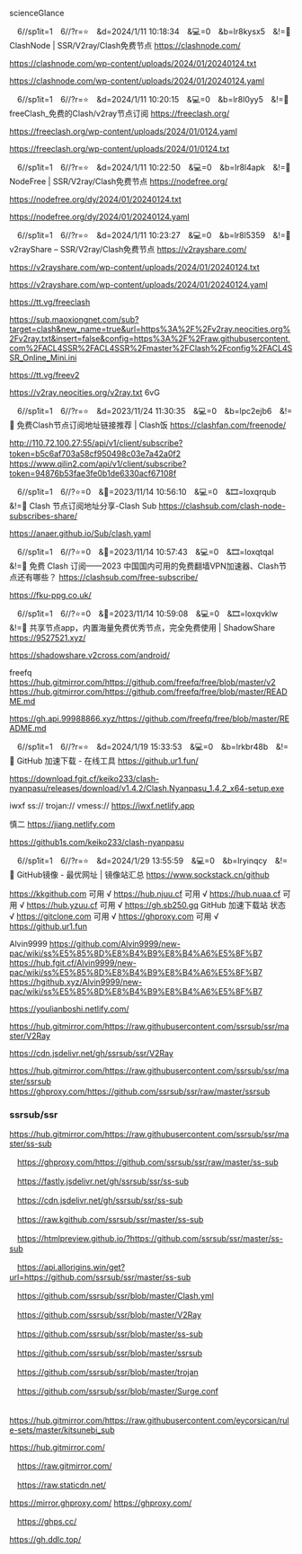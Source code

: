 scienceGlance

　6//sp1it=1　6//?r=⭐　&d=2024/1/11 10:18:34　&💻=0　&b=lr8kysx5　&!=🌸
ClashNode | SSR/V2ray/Clash免费节点
https://clashnode.com/

https://clashnode.com/wp-content/uploads/2024/01/20240124.txt

https://clashnode.com/wp-content/uploads/2024/01/20240124.yaml

　6//sp1it=1　6//?r=⭐　&d=2024/1/11 10:20:15　&💻=0　&b=lr8l0yy5　&!=🌸
freeClash_免费的Clash/v2ray节点订阅
https://freeclash.org/

https://freeclash.org/wp-content/uploads/2024/01/0124.yaml

https://freeclash.org/wp-content/uploads/2024/01/0124.txt

　6//sp1it=1　6//?r=⭐　&d=2024/1/11 10:22:50　&💻=0　&b=lr8l4apk　&!=🌸
NodeFree | SSR/V2ray/Clash免费节点
https://nodefree.org/

https://nodefree.org/dy/2024/01/20240124.txt

https://nodefree.org/dy/2024/01/20240124.yaml

　6//sp1it=1　6//?r=⭐　&d=2024/1/11 10:23:27　&💻=0　&b=lr8l5359　&!=🌸
v2rayShare – SSR/V2ray/Clash免费节点
https://v2rayshare.com/

https://v2rayshare.com/wp-content/uploads/2024/01/20240124.txt

https://v2rayshare.com/wp-content/uploads/2024/01/20240124.yaml

https://tt.vg/freeclash

https://sub.maoxiongnet.com/sub?target=clash&new_name=true&url=https%3A%2F%2Fv2ray.neocities.org%2Fv2ray.txt&insert=false&config=https%3A%2F%2Fraw.githubusercontent.com%2FACL4SSR%2FACL4SSR%2Fmaster%2FClash%2Fconfig%2FACL4SSR_Online_Mini.ini

https://tt.vg/freev2

https://v2ray.neocities.org/v2ray.txt
6vG

　6//sp1it=1　6//?r=⭐　&d=2023/11/24 11:30:35　&💻=0　&b=lpc2ejb6　&!=🌸
免费Clash节点订阅地址链接推荐 | Clash饭
https://clashfan.com/freenode/

http://110.72.100.27:55/api/v1/client/subscribe?token=b5c6af703a58cf950498c03e7a42a0f2
　
https://www.qilin2.com/api/v1/client/subscribe?token=94876b53fae3fe0b1de6330acf67108f

　6//sp1it=1　6//?⭐=0　&📅=2023/11/14 10:56:10　&💻=0　&🎞️=loxqrqub　&!=🌸
Clash 节点订阅地址分享-Clash Sub
https://clashsub.com/clash-node-subscribes-share/

https://anaer.github.io/Sub/clash.yaml

　6//sp1it=1　6//?⭐=0　&📅=2023/11/14 10:57:43　&💻=0　&🎞️=loxqtqal　&!=🌸
免费 Clash 订阅——2023 中国国内可用的免费翻墙VPN加速器、Clash节点还有哪些？
https://clashsub.com/free-subscribe/

https://fku-ppg.co.uk/

　6//sp1it=1　6//?⭐=0　&📅=2023/11/14 10:59:08　&💻=0　&🎞️=loxqvklw　&!=🌸
共享节点app，内置海量免费优秀节点，完全免费使用 | ShadowShare
https://9527521.xyz/

https://shadowshare.v2cross.com/android/

freefq
https://hub.gitmirror.com/https://github.com/freefq/free/blob/master/v2
https://hub.gitmirror.com/https://github.com/freefq/free/blob/master/README.md

https://gh.api.99988866.xyz/https://github.com/freefq/free/blob/master/README.md

　6//sp1it=1　6//?r=⭐　&d=2024/1/19 15:33:53　&💻=0　&b=lrkbr48b　&!=🌸
GitHub 加速下载 - 在线工具
https://github.ur1.fun/

https://download.fgit.cf/keiko233/clash-nyanpasu/releases/download/v1.4.2/Clash.Nyanpasu_1.4.2_x64-setup.exe

iwxf ss:// trojan:// vmess://
https://iwxf.netlify.app

慎二
https://jiang.netlify.com

https://github1s.com/keiko233/clash-nyanpasu

　6//sp1it=1　6//?r=⭐　&d=2024/1/29 13:55:59　&💻=0　&b=lryinqcy　&!=🌸
GitHub镜像 - 最优网址 | 镜像站汇总
https://www.sockstack.cn/github

https://kkgithub.com	可用
√	https://hub.njuu.cf	可用
√	https://hub.nuaa.cf	可用
√	https://hub.yzuu.cf	可用
√	https://gh.sb250.gq
GitHub 加速下载站	状态
√	https://gitclone.com	可用
√	https://ghproxy.com	可用
√	https://github.ur1.fun

Alvin9999
https://github.com/Alvin9999/new-pac/wiki/ss%E5%85%8D%E8%B4%B9%E8%B4%A6%E5%8F%B7
https://hub.fgit.cf/Alvin9999/new-pac/wiki/ss%E5%85%8D%E8%B4%B9%E8%B4%A6%E5%8F%B7
https://hgithub.xyz/Alvin9999/new-pac/wiki/ss%E5%85%8D%E8%B4%B9%E8%B4%A6%E5%8F%B7

https://youlianboshi.netlify.com/

https://hub.gitmirror.com/https://raw.githubusercontent.com/ssrsub/ssr/master/V2Ray

https://cdn.jsdelivr.net/gh/ssrsub/ssr/V2Ray

https://hub.gitmirror.com/https://raw.githubusercontent.com/ssrsub/ssr/master/ssrsub
　https://ghproxy.com/https://github.com/ssrsub/ssr/raw/master/ssrsub

### ssrsub/ssr
https://hub.gitmirror.com/https://raw.githubusercontent.com/ssrsub/ssr/master/ss-sub

　https://ghproxy.com/https://github.com/ssrsub/ssr/raw/master/ss-sub

　https://fastly.jsdelivr.net/gh/ssrsub/ssr/ss-sub

　https://cdn.jsdelivr.net/gh/ssrsub/ssr/ss-sub

　https://raw.kgithub.com/ssrsub/ssr/master/ss-sub

　https://htmlpreview.github.io/?https://github.com/ssrsub/ssr/master/ss-sub

　https://api.allorigins.win/get?url=https://github.com/ssrsub/ssr/master/ss-sub

　https://github.com/ssrsub/ssr/blob/master/Clash.yml

　https://github.com/ssrsub/ssr/blob/master/V2Ray

　https://github.com/ssrsub/ssr/blob/master/ss-sub

　https://github.com/ssrsub/ssr/blob/master/ssrsub

　https://github.com/ssrsub/ssr/blob/master/trojan

　https://github.com/ssrsub/ssr/blob/master/Surge.conf

　https://hub.gitmirror.com/https://raw.githubusercontent.com/eycorsican/rule-sets/master/kitsunebi_sub

https://hub.gitmirror.com/

　https://raw.gitmirror.com/

　https://raw.staticdn.net/

https://mirror.ghproxy.com/
https://ghproxy.com/

　https://ghps.cc/

https://gh.ddlc.top/
